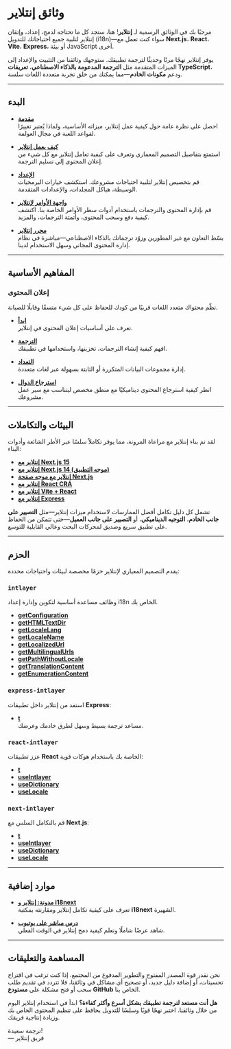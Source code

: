 # وثائق إنتلاير

مرحبًا بك في الوثائق الرسمية لـ **إنتلاير**! هنا، ستجد كل ما تحتاجه لدمج، إعداد، وإتقان إنتلاير لتلبية جميع احتياجاتك للتدويل (i18n)—سواء كنت تعمل مع **Next.js**، **React**، **Vite**، **Express**، أو بيئة JavaScript أخرى.

يوفر إنتلاير نهجًا مرنًا وحديثًا لترجمة تطبيقك. ستوجهك وثائقنا من التثبيت والإعداد إلى الميزات المتقدمة مثل **الترجمة المدعومة بالذكاء الاصطناعي**، **تعريفات TypeScript**، ودعم **مكونات الخادم**—مما يمكنك من خلق تجربة متعددة اللغات سلسة.

---

## البدء

- **[مقدمة](https://github.com/aymericzip/intlayer/blob/main/docs/ar/introduction.md)**  
  احصل على نظرة عامة حول كيفية عمل إنتلاير، ميزاته الأساسية، ولماذا يُعتبر تغييرًا لقواعد اللعبة في مجال العولمة.

- **[كيف يعمل إنتلاير](https://github.com/aymericzip/intlayer/blob/main/docs/ar/how_works_intlayer.md)**  
  استمتع بتفاصيل التصميم المعماري وتعرف على كيفية تعامل إنتلاير مع كل شيء من إعلان المحتوى إلى تسليم الترجمة.

- **[الإعداد](https://github.com/aymericzip/intlayer/blob/main/docs/ar/configuration.md)**  
  قم بتخصيص إنتلاير لتلبية احتياجات مشروعك. استكشف خيارات البرمجيات الوسيطة، هياكل المجلدات، والإعدادات المتقدمة.

- **[واجهة الأوامر لإنتلاير](https://github.com/aymericzip/intlayer/blob/main/docs/ar/intlayer_cli.md)**  
  قم بإدارة المحتوى والترجمات باستخدام أدوات سطر الأوامر الخاصة بنا. اكتشف كيفية دفع وسحب المحتوى، وأتمتة الترجمات، والمزيد.

- **[محرر إنتلاير](https://github.com/aymericzip/intlayer/blob/main/docs/ar/intlayer_editor.md)**  
  بسّط التعاون مع غير المطورين وزوّد ترجماتك بالذكاء الاصطناعي—مباشرة في نظام إدارة المحتوى المجاني وسهل الاستخدام لدينا.

---

## المفاهيم الأساسية

### إعلان المحتوى

نظّم محتواك متعدد اللغات قريبًا من كودك للحفاظ على كل شيء متسقًا وقابلًا للصيانة.

- **[ابدأ](https://github.com/aymericzip/intlayer/blob/main/docs/ar/content_declaration/get_started.md)**  
  تعرف على أساسيات إعلان المحتوى في إنتلاير.

- **[الترجمة](https://github.com/aymericzip/intlayer/blob/main/docs/ar/content_declaration/translation.md)**  
  افهم كيفية إنشاء الترجمات، تخزينها، واستخدامها في تطبيقك.

- **[التعداد](https://github.com/aymericzip/intlayer/blob/main/docs/ar/content_declaration/enumeration.md)**  
  إدارة مجموعات البيانات المتكررة أو الثابتة بسهولة عبر لغات متعددة.

- **[استرجاع الدوال](https://github.com/aymericzip/intlayer/blob/main/docs/ar/content_declaration/function_fetching.md)**  
  انظر كيفية استرجاع المحتوى ديناميكيًا مع منطق مخصص ليتناسب مع سير عمل مشروعك.

---

## البيئات والتكاملات

لقد تم بناء إنتلاير مع مراعاة المرونة، مما يوفر تكاملاً سلسًا عبر الأطر الشائعة وأدوات البناء:

- **[إنتلاير مع Next.js 15](https://github.com/aymericzip/intlayer/blob/main/docs/ar/intlayer_with_nextjs_15.md)**
- **[إنتلاير مع Next.js 14 (موجه التطبيق)](https://github.com/aymericzip/intlayer/blob/main/docs/ar/intlayer_with_nextjs_14.md)**
- **[إنتلاير مع موجه صفحة Next.js](https://github.com/aymericzip/intlayer/blob/main/docs/ar/intlayer_with_nextjs_page_router.md)**
- **[إنتلاير مع React CRA](https://github.com/aymericzip/intlayer/blob/main/docs/ar/intlayer_with_create_react_app.md)**
- **[إنتلاير مع Vite + React](https://github.com/aymericzip/intlayer/blob/main/docs/ar/intlayer_with_vite+react.md)**
- **[إنتلاير مع Express](https://github.com/aymericzip/intlayer/blob/main/docs/ar/intlayer_with_express.md)**

تشمل كل دليل تكامل أفضل الممارسات لاستخدام ميزات إنتلاير—مثل **التصيير على جانب الخادم**، **التوجيه الديناميكي**، أو **التصيير على جانب العميل**—حتى تتمكن من الحفاظ على تطبيق سريع وصديق لمحركات البحث وعالي القابلية للتوسع.

---

## الحزم

يقدم التصميم المعياري لإنتلاير حزمًا مخصصة لبيئات واحتياجات محددة:

### `intlayer`

وظائف مساعدة أساسية لتكوين وإدارة إعداد i18n الخاص بك.

- **[getConfiguration](https://github.com/aymericzip/intlayer/blob/main/docs/ar/packages/intlayer/getConfiguration.md)**
- **[getHTMLTextDir](https://github.com/aymericzip/intlayer/blob/main/docs/ar/packages/intlayer/getHTMLTextDir.md)**
- **[getLocaleLang](https://github.com/aymericzip/intlayer/blob/main/docs/ar/packages/intlayer/getLocaleLang.md)**
- **[getLocaleName](https://github.com/aymericzip/intlayer/blob/main/docs/ar/packages/intlayer/getLocaleName.md)**
- **[getLocalizedUrl](https://github.com/aymericzip/intlayer/blob/main/docs/ar/packages/intlayer/getLocalizedUrl.md)**
- **[getMultilingualUrls](https://github.com/aymericzip/intlayer/blob/main/docs/ar/packages/intlayer/getMultilingualUrls.md)**
- **[getPathWithoutLocale](https://github.com/aymericzip/intlayer/blob/main/docs/ar/packages/intlayer/getPathWithoutLocale.md)**
- **[getTranslationContent](https://github.com/aymericzip/intlayer/blob/main/docs/ar/packages/intlayer/getTranslationContent.md)**
- **[getEnumerationContent](https://github.com/aymericzip/intlayer/blob/main/docs/ar/packages/intlayer/getEnumerationContent.md)**

### `express-intlayer`

استفد من إنتلاير داخل تطبيقات **Express**:

- **[t](https://github.com/aymericzip/intlayer/blob/main/docs/ar/packages/express-intlayer/t.md)**  
  مساعد ترجمة بسيط وسهل لطرق خادمك وعرضك.

### `react-intlayer`

عزز تطبيقات **React** الخاصة بك باستخدام هوكات قوية:

- **[t](https://github.com/aymericzip/intlayer/blob/main/docs/ar/packages/react-intlayer/t.md)**
- **[useIntlayer](https://github.com/aymericzip/intlayer/blob/main/docs/ar/packages/react-intlayer/useIntlayer.md)**
- **[useDictionary](https://github.com/aymericzip/intlayer/blob/main/docs/ar/packages/react-intlayer/useDictionary.md)**
- **[useLocale](https://github.com/aymericzip/intlayer/blob/main/docs/ar/packages/react-intlayer/useLocale.md)**

### `next-intlayer`

قم بالتكامل السلس مع **Next.js**:

- **[t](https://github.com/aymericzip/intlayer/blob/main/docs/ar/packages/next-intlayer/t.md)**
- **[useIntlayer](https://github.com/aymericzip/intlayer/blob/main/docs/ar/packages/next-intlayer/useIntlayer.md)**
- **[useDictionary](https://github.com/aymericzip/intlayer/blob/main/docs/ar/packages/next-intlayer/useDictionary.md)**
- **[useLocale](https://github.com/aymericzip/intlayer/blob/main/docs/ar/packages/next-intlayer/useLocale.md)**

---

## موارد إضافية

- **[مدونة: إنتلاير و i18next](https://github.com/aymericzip/intlayer/blob/main/docs/ar/intlayer_with_i18next.md)**  
  تعرف على كيفية تكامل إنتلاير ومقارنته بمكتبة **i18next** الشهيرة.

- **[درس مباشر على يوتيوب](https://youtu.be/W2G7KxuSD4c?si=GyU_KpVhr61razRw)**  
  شاهد عرضًا شاملًا وتعلم كيفية دمج إنتلاير في الوقت الفعلي.

---

## المساهمة والتعليقات

نحن نقدر قوة المصدر المفتوح والتطوير المدفوع من المجتمع. إذا كنت ترغب في اقتراح تحسينات، أو إضافة دليل جديد، أو تصحيح أي مشاكل في وثائقنا، فلا تتردد في تقديم طلب سحب أو فتح مشكلة على **مستودع GitHub** الخاص بنا.

**هل أنت مستعد لترجمة تطبيقك بشكل أسرع وأكثر كفاءة؟** ابدأ في استخدام إنتلاير اليوم من خلال وثائقنا. اختبر نهجًا قويًا وسلسًا للتدويل يحافظ على تنظيم المحتوى الخاص بك وزيادة إنتاجية فريقك.

ترجمة سعيدة!  
— فريق إنتلاير

